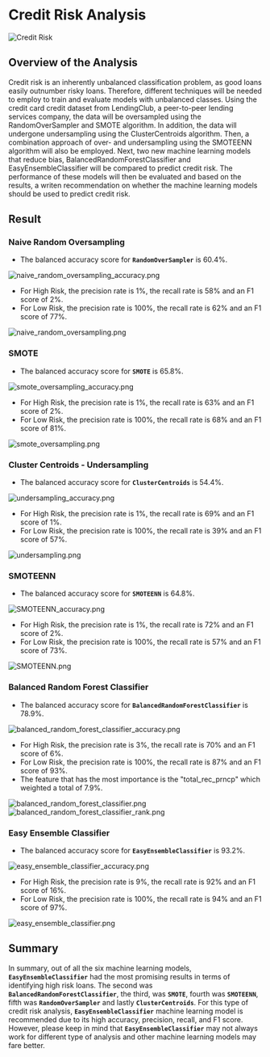 # Credit Risk Analysis
![Credit Risk](https://media.marketrealist.com/brand-img/3s7UQMyYo/2160x1130/uploads/2019/10/bank-credit-risk.jpg)
## Overview of the Analysis
Credit risk is an inherently unbalanced classification problem, as good loans easily outnumber risky loans. Therefore, different techniques will be needed to employ to train and evaluate models with unbalanced classes. Using the credit card credit dataset from LendingClub, a peer-to-peer lending services company, the data will be oversampled using the RandomOverSampler and SMOTE algorithm. In addition, the data will undergone undersampling using the ClusterCentroids algorithm. Then, a combination approach of over- and undersampling using the SMOTEENN algorithm will also be employed. Next, two new machine learning models that reduce bias, BalancedRandomForestClassifier and EasyEnsembleClassifier will be compared to predict credit risk. The performance of these models will then be evaluated and based on the results, a writen recommendation on whether the machine learning models should be used to predict credit risk.

## Result

### Naive Random Oversampling
- The balanced accuracy score for **`RandomOverSampler`** is 60.4%.

![naive_random_oversampling_accuracy.png](https://github.com/kntln/Credit_Risk_Analysis/blob/main/figures/naive_random_oversampling_accuracy.png)

- For High Risk, the precision rate is 1%, the recall rate is 58% and an F1 score of 2%.
- For Low Risk, the precision rate is 100%, the recall rate is 62% and an F1 score of 77%.

![naive_random_oversampling.png](https://github.com/kntln/Credit_Risk_Analysis/blob/main/figures/naive_random_oversampling.png)


### SMOTE
- The balanced accuracy score for **`SMOTE`** is 65.8%.

![smote_oversampling_accuracy.png](https://github.com/kntln/Credit_Risk_Analysis/blob/main/figures/smote_oversampling_accuracy.png)

- For High Risk, the precision rate is 1%, the recall rate is 63% and an F1 score of 2%.
- For Low Risk, the precision rate is 100%, the recall rate is 68% and an F1 score of 81%.

![smote_oversampling.png](https://github.com/kntln/Credit_Risk_Analysis/blob/main/figures/smote_oversampling.png)


### Cluster Centroids - Undersampling
- The balanced accuracy score for **`ClusterCentroids`** is 54.4%.

![undersampling_accuracy.png](https://github.com/kntln/Credit_Risk_Analysis/blob/main/figures/undersampling_accuracy.png)

- For High Risk, the precision rate is 1%, the recall rate is 69% and an F1 score of 1%.
- For Low Risk, the precision rate is 100%, the recall rate is 39% and an F1 score of 57%.

![undersampling.png](https://github.com/kntln/Credit_Risk_Analysis/blob/main/figures/undersampling.png)

### SMOTEENN
- The balanced accuracy score for **`SMOTEENN`** is 64.8%.

![SMOTEENN_accuracy.png](https://github.com/kntln/Credit_Risk_Analysis/blob/main/figures/SMOTEENN_accuracy.png)

- For High Risk, the precision rate is 1%, the recall rate is 72% and an F1 score of 2%.
- For Low Risk, the precision rate is 100%, the recall rate is 57% and an F1 score of 73%.

![SMOTEENN.png](https://github.com/kntln/Credit_Risk_Analysis/blob/main/figures/SMOTEENN.png)


### Balanced Random Forest Classifier
- The balanced accuracy score for **`BalancedRandomForestClassifier`** is 78.9%.

![balanced_random_forest_classifier_accuracy.png](https://github.com/kntln/Credit_Risk_Analysis/blob/main/figures/balanced_random_forest_classifier_accuracy.png)

- For High Risk, the precision rate is 3%, the recall rate is 70% and an F1 score of 6%.
- For Low Risk, the precision rate is 100%, the recall rate is 87% and an F1 score of 93%.
- The feature that has the most importance is the "total_rec_prncp" which weighted a total of 7.9%. 

![balanced_random_forest_classifier.png](https://github.com/kntln/Credit_Risk_Analysis/blob/main/figures/balanced_random_forest_classifier.png)
![balanced_random_forest_classifier_rank.png](https://github.com/kntln/Credit_Risk_Analysis/blob/main/figures/balanced_random_forest_classifier_rank.png)


### Easy Ensemble Classifier
- The balanced accuracy score for **`EasyEnsembleClassifier`** is 93.2%.

![easy_ensemble_classifier_accuracy.png](https://github.com/kntln/Credit_Risk_Analysis/blob/main/figures/easy_ensemble_classifier_accuracy.png)

- For High Risk, the precision rate is 9%, the recall rate is 92% and an F1 score of 16%.
- For Low Risk, the precision rate is 100%, the recall rate is 94% and an F1 score of 97%.

![easy_ensemble_classifier.png](https://github.com/kntln/Credit_Risk_Analysis/blob/main/figures/easy_ensemble_classifier.png)


## Summary
In summary, out of all the six machine learning models, **`EasyEnsembleClassifier`** had the most promising results in terms of identifying high risk loans. The second was **`BalancedRandomForestClassifier`**, the third, was **`SMOTE`**, fourth was **`SMOTEENN`**, fifth was **`RandomOverSampler`** and lastly **`ClusterCentroids`**. For this type of credit risk analysis, **`EasyEnsembleClassifier`** machine learning model is recommended due to its high accuracy, precision, recall, and F1 score. However, please keep in mind that  **`EasyEnsembleClassifier`** may not always work for different type of analysis and other machine learning models may fare better. 
